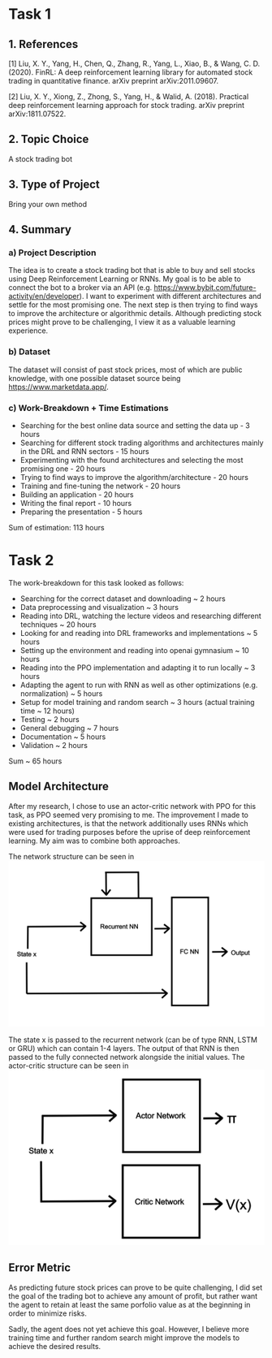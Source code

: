 # Task 1
## 1. References

[1] Liu, X. Y., Yang, H., Chen, Q., Zhang, R., Yang, L., Xiao, B., & Wang, C. D. (2020). FinRL: A deep reinforcement learning library for automated stock trading in quantitative finance. arXiv preprint arXiv:2011.09607.

[2] Liu, X. Y., Xiong, Z., Zhong, S., Yang, H., & Walid, A. (2018). Practical deep reinforcement learning approach for stock trading. arXiv preprint arXiv:1811.07522.


## 2. Topic Choice

A stock trading bot 

## 3. Type of Project

Bring your own method

## 4. Summary

### a) Project Description

The idea is to create a stock trading bot that is able to buy and sell stocks using Deep Reinforcement Learning or RNNs. My goal is to be able to connect the bot to a broker via an API (e.g. https://www.bybit.com/future-activity/en/developer). I want to experiment with different architectures and settle for the most promising one. The next step is then trying to find ways to improve the architecture or algorithmic details. Although predicting stock prices might prove to be challenging, I view it as a valuable learning experience.

### b) Dataset

The dataset will consist of past stock prices, most of which are public knowledge, with one possible dataset source being https://www.marketdata.app/.

### c) Work-Breakdown + Time Estimations

- Searching for the best online data source and setting the data up - 3 hours
- Searching for different stock trading algorithms and architectures mainly in the DRL and RNN sectors - 15 hours
- Experimenting with the found architectures and selecting the most promising one - 20 hours
- Trying to find ways to improve the algorithm/architecture - 20 hours
- Training and fine-tuning the network - 20 hours
- Building an application - 20 hours
- Writing the final report - 10 hours
- Preparing the presentation - 5 hours

Sum of estimation: 113 hours

# Task 2

The work-breakdown for this task looked as follows:

- Searching for the correct dataset and downloading ~ 2 hours
- Data preprocessing and visualization ~ 3 hours 
- Reading into DRL, watching the lecture videos and researching different techniques ~ 20 hours
- Looking for and reading into DRL frameworks and implementations ~ 5 hours
- Setting up the environment and reading into openai gymnasium ~ 10 hours
- Reading into the PPO implementation and adapting it to run locally ~ 3 hours
- Adapting the agent to run with RNN as well as other optimizations (e.g. normalization) ~ 5 hours
- Setup for model training and random search ~ 3 hours (actual training time ~ 12 hours)
- Testing ~ 2 hours
- General debugging ~ 7 hours
- Documentation ~ 5 hours
- Validation ~ 2 hours


Sum ~ 65 hours

## Model Architecture

After my research, I chose to use an actor-critic network with PPO for this task, as PPO seemed very promising to me. The improvement I made to existing architectures, is that the network additionally uses RNNs which were used for trading purposes before the uprise of deep reinforcement learning. My aim was to combine both approaches.

The network structure can be seen in ![network structure](./images/network%20structure.png)

The state x is passed to the recurrent network (can be of type RNN, LSTM or GRU) which can contain 1-4 layers. The output of that RNN is then passed to the fully connected network alongside the initial values. The actor-critic structure can be seen in ![actor_critic](./images/actor-critic.png)

## Error Metric

As predicting future stock prices can prove to be quite challenging, I did set the goal of the trading bot to achieve any amount of profit, but rather want the agent to retain at least the same porfolio value as at the beginning in order to minimize risks. 

Sadly, the agent does not yet achieve this goal. However, I believe more training time and further random search might improve the models to achieve the desired results. 


